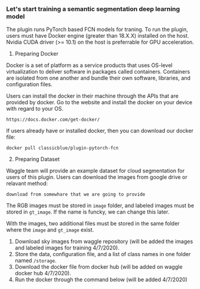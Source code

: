 ### Let's start training a semantic segmentation deep learning model
  
The plugin runs PyTorch based FCN models for traning. To run the plugin, users must have Docker engine (greater than 18.X.X) installed on the host. Nvidia CUDA driver (>= 10.1) on the host is preferrable for GPU acceleration.
  
1) Preparing Docker

Docker is a set of platform as a service products that uses OS-level virtualization to deliver software in packages called containers. Containers are isolated from one another and bundle their own software, libraries, and configuration files.

Users can install the docker in their machine through the APIs that are provided by docker. Go to the website and install the docker on your device with regard to your OS.
```
https://docs.docker.com/get-docker/
```

If users already have or installed docker, then you can download our docker file:
```
docker pull classicblue/plugin-pytorch-fcn
```

2) Preparing Dataset

Waggle team will provide an example dataset for cloud segmentation for users of this plugin. Users can download the images from google drive or relavant method:
```
download from somewhare that we are going to provide
```

The RGB images must be stored in ```image``` folder, and labeled images must be stored in ```gt_image```. If the name is funcky, we can change this later.

With the images, two additional files must be stored in the same folder where the ```image``` and ```gt_image``` exist.







  
  1. Download sky images from waggle repository (will be added the images and labeled images for training 4/7/2020).
  2. Store the data, configuration file, and a list of class names in one folder named ```/storage```.
  3. Download the docker file from docker hub (will be added on waggle docker hub 4/7/2020).
  4. Run the docker through the command below (will be added 4/7/2020)
